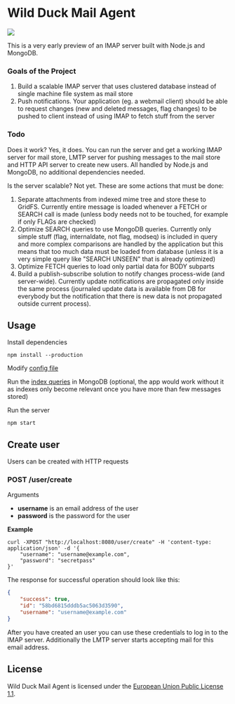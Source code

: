 # Wild Duck Mail Agent

![](https://cldup.com/qlZnwOz0na.jpg)

This is a very early preview of an IMAP server built with Node.js and MongoDB.

### Goals of the Project

1. Build a scalable IMAP server that uses clustered database instead of single machine file system as mail store
2. Push notifications. Your application (eg. a webmail client) should be able to request changes (new and deleted messages, flag changes) to be pushed to client instead of using IMAP to fetch stuff from the server

### Todo

Does it work? Yes, it does. You can run the server and get a working IMAP server for mail store, LMTP server for pushing messages to the mail store and HTTP API server to create new users. All handled by Node.js and MongoDB, no additional dependencies needed.

Is the server scalable? Not yet. These are some actions that must be done:

1. Separate attachments from indexed mime tree and store these to GridFS. Currently entire message is loaded whenever a FETCH or SEARCH call is made (unless body needs not to be touched, for example if only FLAGs are checked)
2. Optimize SEARCH queries to use MongoDB queries. Currently only simple stuff (flag, internaldate, not flag, modseq) is included in query and more complex comparisons are handled by the application but this means that too much data must be loaded from database (unless it is a very simple query like "SEARCH UNSEEN" that is already optimized)
3. Optimize FETCH queries to load only partial data for BODY subparts
4. Build a publish-subscribe solution to notify changes process-wide (and server-wide). Currently update notifications are propagated only inside the same process (journaled update data is available from DB for everybody but the notification that there is new data is not propagated outside current process).

## Usage

Install dependencies

    npm install --production

Modify [config file](./config/default.js)

Run the [index queries](./indexes.js) in MongoDB (optional, the app would work without it as indexes only become relevant once you have more than few messages stored)

Run the server

    npm start

## Create user

Users can be created with HTTP requests

### POST /user/create

Arguments

  * **username** is an email address of the user
  * **password** is the password for the user

**Example**

```
curl -XPOST "http://localhost:8080/user/create" -H 'content-type: application/json' -d '{
    "username": "username@example.com",
    "password": "secretpass"
}'
```

The response for successful operation should look like this:

```json
{
    "success": true,
    "id": "58bd6815dddb5ac5063d3590",
    "username": "username@example.com"
}
```

After you have created an user you can use these credentials to log in to the IMAP server. Additionally the LMTP server starts accepting mail for this email address.

## License

Wild Duck Mail Agent is licensed under the [European Union Public License 1.1](http://ec.europa.eu/idabc/eupl.html).

